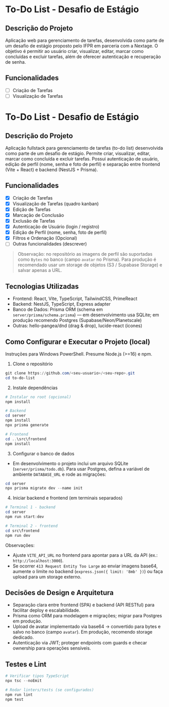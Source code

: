 # To-Do List - Desafio de Estágio

## Descrição do Projeto

Aplicação web para gerenciamento de tarefas, desenvolvida como parte de um desafio de estágio proposto pelo IFPR em parceria com a Nextage. O objetivo é permitir ao usuário criar, visualizar, editar, marcar como concluídas e excluir tarefas, além de oferecer autenticação e recuperação de senha.

## Funcionalidades

- [ ] Criação de Tarefas
- [ ] Visualização de Tarefas
# To-Do List - Desafio de Estágio

## Descrição do Projeto

Aplicação fullstack para gerenciamento de tarefas (to-do list) desenvolvida como parte de um desafio de estágio. Permite criar, visualizar, editar, marcar como concluída e excluir tarefas. Possui autenticação de usuário, edição de perfil (nome, senha e foto de perfil) e separação entre frontend (Vite + React) e backend (NestJS + Prisma).

## Funcionalidades

- [x] Criação de Tarefas
- [x] Visualização de Tarefas (quadro kanban)
- [x] Edição de Tarefas
- [x] Marcação de Conclusão
- [x] Exclusão de Tarefas
- [x] Autenticação de Usuário (login / registro)
- [x] Edição de Perfil (nome, senha, foto de perfil)
- [x] Filtros e Ordenação (Opcional)
- [ ] Outras funcionalidades (descrever)

> Observação: no repositório as imagens de perfil são suportadas como `Bytes` no banco (campo `avatar` no Prisma). Para produção é recomendado usar um storage de objetos (S3 / Supabase Storage) e salvar apenas a URL.

## Tecnologias Utilizadas

- Frontend: React, Vite, TypeScript, TailwindCSS, PrimeReact
- Backend: NestJS, TypeScript, Express adapter
- Banco de Dados: Prisma ORM (schema em `server/prisma/schema.prisma`) — em desenvolvimento usa SQLite; em produção recomendo Postgres (Supabase/Neon/Planetscale)
- Outras: hello-pangea/dnd (drag & drop), lucide-react (ícones)

## Como Configurar e Executar o Projeto (local)

Instruções para Windows PowerShell. Presume Node.js (>=16) e npm.

1. Clone o repositório

```powershell
git clone https://github.com/<seu-usuario>/<seu-repo>.git
cd to-do-list
```

2. Instale dependências

```powershell
# Instalar no root (opcional)
npm install

# Backend
cd server
npm install
npx prisma generate

# Frontend
cd ..\src\frontend
npm install
```

3. Configurar o banco de dados

- Em desenvolvimento o projeto inclui um arquivo SQLite (`server/prisma/todo.db`). Para usar Postgres, defina a variável de ambiente `DATABASE_URL` e rode as migrações:

```powershell
cd server
npx prisma migrate dev --name init
```

4. Iniciar backend e frontend (em terminais separados)

```powershell
# Terminal 1 - backend
cd server
npm run start:dev

# Terminal 2 - frontend
cd src\frontend
npm run dev
```

Observações:
- Ajuste `VITE_API_URL` no frontend para apontar para a URL da API (ex.: `http://localhost:3000`).
- Se ocorrer `413 Request Entity Too Large` ao enviar imagens base64, aumente o limite no backend (`express.json({ limit: '8mb' })`) ou faça upload para um storage externo.

## Decisões de Design e Arquitetura

- Separação clara entre frontend (SPA) e backend (API RESTful) para facilitar deploy e escalabilidade.
- Prisma como ORM para modelagem e migrações; migrar para Postgres em produção.
- Upload de avatar implementado via base64 → convertido para bytes e salvo no banco (campo `avatar`). Em produção, recomendo storage dedicado.
- Autenticação via JWT; proteger endpoints com guards e checar ownership para operações sensíveis.

## Testes e Lint

```powershell
# Verificar tipos TypeScript
npx tsc --noEmit

# Rodar linters/tests (se configurados)
npm run lint
npm test
```
